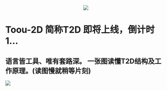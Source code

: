 <p align="center"><a href="https://www.toou.net" target="_blank"><img src="http://toou.oss-cn-hangzhou.aliyuncs.com/toou_logo.jpg"></a></p>

# Toou-2D 简称T2D 即将上线，倒计时1...

## 语言皆工具、唯有套路深。 一张图读懂T2D结构及工作原理。(读图慢就稍等片刻)

![](http://www.showfl.com/toou2d.png)

